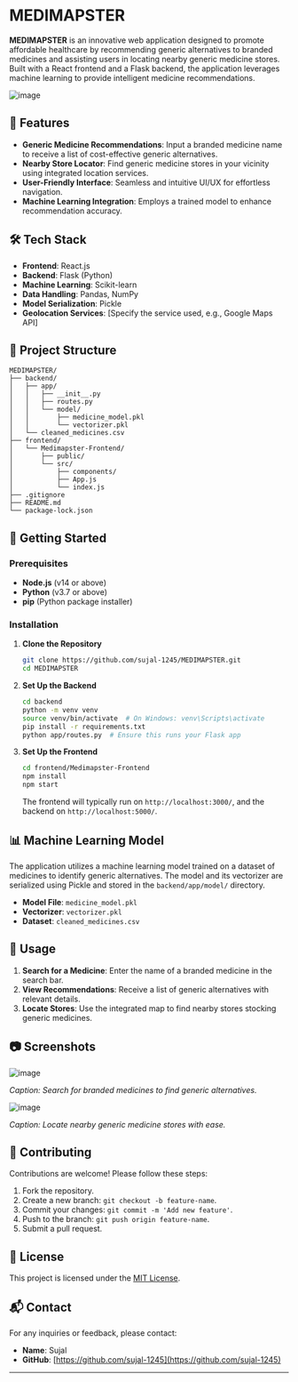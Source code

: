 # MEDIMAPSTER

**MEDIMAPSTER** is an innovative web application designed to promote affordable healthcare by recommending generic alternatives to branded medicines and assisting users in locating nearby generic medicine stores. Built with a React frontend and a Flask backend, the application leverages machine learning to provide intelligent medicine recommendations.

![image](https://github.com/user-attachments/assets/35aaf2f4-774b-442f-8895-cfddf8fe30ce)


## 🌟 Features

* **Generic Medicine Recommendations**: Input a branded medicine name to receive a list of cost-effective generic alternatives.
* **Nearby Store Locator**: Find generic medicine stores in your vicinity using integrated location services.
* **User-Friendly Interface**: Seamless and intuitive UI/UX for effortless navigation.
* **Machine Learning Integration**: Employs a trained model to enhance recommendation accuracy.

## 🛠️ Tech Stack

* **Frontend**: React.js
* **Backend**: Flask (Python)
* **Machine Learning**: Scikit-learn
* **Data Handling**: Pandas, NumPy
* **Model Serialization**: Pickle
* **Geolocation Services**: \[Specify the service used, e.g., Google Maps API]

## 📁 Project Structure

```
MEDIMAPSTER/
├── backend/
│   ├── app/
│   │   ├── __init__.py
│   │   ├── routes.py
│   │   └── model/
│   │       ├── medicine_model.pkl
│   │       └── vectorizer.pkl
│   └── cleaned_medicines.csv
├── frontend/
│   └── Medimapster-Frontend/
│       ├── public/
│       └── src/
│           ├── components/
│           ├── App.js
│           └── index.js
├── .gitignore
├── README.md
└── package-lock.json
```

## 🚀 Getting Started

### Prerequisites

* **Node.js** (v14 or above)
* **Python** (v3.7 or above)
* **pip** (Python package installer)

### Installation

1. **Clone the Repository**

   ```bash
   git clone https://github.com/sujal-1245/MEDIMAPSTER.git
   cd MEDIMAPSTER
   ```

2. **Set Up the Backend**

   ```bash
   cd backend
   python -m venv venv
   source venv/bin/activate  # On Windows: venv\Scripts\activate
   pip install -r requirements.txt
   python app/routes.py  # Ensure this runs your Flask app
   ```

3. **Set Up the Frontend**

   ```bash
   cd frontend/Medimapster-Frontend
   npm install
   npm start
   ```

   The frontend will typically run on `http://localhost:3000/`, and the backend on `http://localhost:5000/`.

## 📊 Machine Learning Model

The application utilizes a machine learning model trained on a dataset of medicines to identify generic alternatives. The model and its vectorizer are serialized using Pickle and stored in the `backend/app/model/` directory.

* **Model File**: `medicine_model.pkl`
* **Vectorizer**: `vectorizer.pkl`
* **Dataset**: `cleaned_medicines.csv`

## 📌 Usage

1. **Search for a Medicine**: Enter the name of a branded medicine in the search bar.
2. **View Recommendations**: Receive a list of generic alternatives with relevant details.
3. **Locate Stores**: Use the integrated map to find nearby stores stocking generic medicines.

## 📷 Screenshots

![image](https://github.com/user-attachments/assets/1458ab00-8eef-4440-b979-b64e74a08fcc)


*Caption: Search for branded medicines to find generic alternatives.*

![image](https://github.com/user-attachments/assets/06e53105-4132-413f-90f5-fbd676aff2af)


*Caption: Locate nearby generic medicine stores with ease.*

## 🤝 Contributing

Contributions are welcome! Please follow these steps:

1. Fork the repository.
2. Create a new branch: `git checkout -b feature-name`.
3. Commit your changes: `git commit -m 'Add new feature'`.
4. Push to the branch: `git push origin feature-name`.
5. Submit a pull request.

## 📄 License

This project is licensed under the [MIT License](LICENSE).

## 📬 Contact

For any inquiries or feedback, please contact:

* **Name**: Sujal
* **GitHub**: [https://github.com/sujal-1245](https://github.com/sujal-1245)

---


